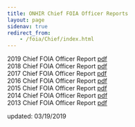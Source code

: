 ```yaml
---
title: ONHIR Chief FOIA Officer Reports
layout: page
sidenav: true
redirect_from:
    - /foia/Chief/index.html
---
```


2019 Chief FOIA Officer Report [pdf]({{site.baseurl}}/assets/documents/foia/chief/2019%20Chief%20FOIA%20Officer%20Report.pdf)  
2018 Chief FOIA Officer Report [pdf]({{site.baseurl}}/assets/documents/foia/chief/2018%20Chief%20FOIA%20Officer%20Report.pdf)  
2017 Chief FOIA Officer Report [pdf]({{site.baseurl}}/assets/documents/foia/chief/2017%20Chief%20FOIA%20Officer%20Report.pdf)  
2016 Chief FOIA Officer Report [pdf]({{site.baseurl}}/assets/documents/foia/chief/2016%20Chief%20FOIA%20Officer%20Report%20II.pdf)  
2015 Chief FOIA Officer Report [pdf]({{site.baseurl}}/assets/documents/foia/chief/2015%20Chief%20FOIA%20Officer%20Report.pdf)  
2014 Chief FOIA Officer Report [pdf]({{site.baseurl}}/assets/documents/foia/chief/2014%20Chief%20FOIA%20Officer%20Report.pdf)  
2013 Chief FOIA Officer Report [pdf]({{site.baseurl}}/assets/documents/foia/chief/2013%20Chief%20FOIA%20Officer%20Report.pdf)

updated: 03/19/2019
